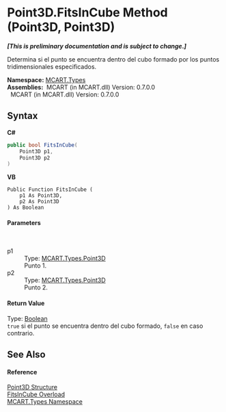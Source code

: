 # Point3D.FitsInCube Method (Point3D, Point3D)
 _**\[This is preliminary documentation and is subject to change.\]**_

Determina si el punto se encuentra dentro del cubo formado por los puntos tridimensionales especificados.

**Namespace:**&nbsp;<a href="c5168ca1-3831-8d0b-91b8-6ec8e54f9c51">MCART.Types</a><br />**Assemblies:**&nbsp;&nbsp;MCART (in MCART.dll) Version: 0.7.0.0<br />&nbsp;&nbsp;MCART (in MCART.dll) Version: 0.7.0.0<br />

## Syntax

**C#**<br />
``` C#
public bool FitsInCube(
	Point3D p1,
	Point3D p2
)
```

**VB**<br />
``` VB
Public Function FitsInCube ( 
	p1 As Point3D,
	p2 As Point3D
) As Boolean
```


#### Parameters
&nbsp;<dl><dt>p1</dt><dd>Type: <a href="c1f5b3e6-d580-ae65-e094-04baef5c0fc7">MCART.Types.Point3D</a><br />Punto 1.</dd><dt>p2</dt><dd>Type: <a href="c1f5b3e6-d580-ae65-e094-04baef5c0fc7">MCART.Types.Point3D</a><br />Punto 2.</dd></dl>

#### Return Value
Type: <a href="http://msdn2.microsoft.com/es-es/library/a28wyd50" target="_blank">Boolean</a><br />`true` si el punto se encuentra dentro del cubo formado, `false` en caso contrario.

## See Also


#### Reference
<a href="c1f5b3e6-d580-ae65-e094-04baef5c0fc7">Point3D Structure</a><br /><a href="3ef28a16-6bbf-9572-be59-18089a400849">FitsInCube Overload</a><br /><a href="c5168ca1-3831-8d0b-91b8-6ec8e54f9c51">MCART.Types Namespace</a><br />